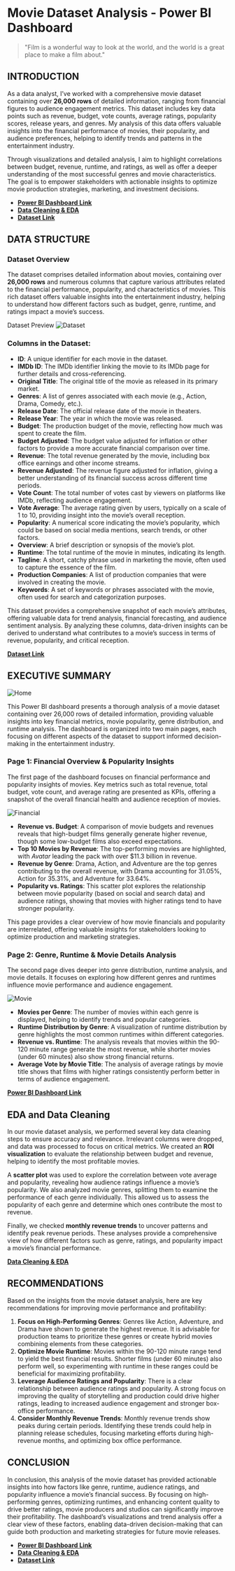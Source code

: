 # Movie Dataset Analysis - Power BI Dashboard

> "Film is a wonderful way to look at the world, and the world is a great place to make a film about." 

## INTRODUCTION
As a data analyst, I’ve worked with a comprehensive movie dataset containing over **26,000 rows** of detailed information, ranging from financial figures to audience engagement metrics. This dataset includes key data points such as revenue, budget, vote counts, average ratings, popularity scores, release years, and genres. My analysis of this data offers valuable insights into the financial performance of movies, their popularity, and audience preferences, helping to identify trends and patterns in the entertainment industry.

Through visualizations and detailed analysis, I aim to highlight correlations between budget, revenue, runtime, and ratings, as well as offer a deeper understanding of the most successful genres and movie characteristics. The goal is to empower stakeholders with actionable insights to optimize movie production strategies, marketing, and investment decisions.

- [**Power BI Dashboard Link**](https://github.com/NishaChandila/Movies-Analysis/blob/main/movie-analysis-dashboard.pdf)
- [**Data Cleaning & EDA**](https://github.com/NishaChandila/Movies-Analysis/blob/main/movies_analysis.ipynb)
- [**Dataset Link**](https://github.com/NishaChandila/Movies-Analysis/blob/main/movies.csv)

## DATA STRUCTURE

### Dataset Overview
The dataset comprises detailed information about movies, containing over **26,000 rows** and numerous columns that capture various attributes related to the financial performance, popularity, and characteristics of movies. This rich dataset offers valuable insights into the entertainment industry, helping to understand how different factors such as budget, genre, runtime, and ratings impact a movie’s success.

Dataset Preview
![Dataset](https://github.com/NishaChandila/project-assets/blob/main/movie-data.PNG)

### Columns in the Dataset:
- **ID**: A unique identifier for each movie in the dataset.
- **IMDb ID**: The IMDb identifier linking the movie to its IMDb page for further details and cross-referencing.
- **Original Title**: The original title of the movie as released in its primary market.
- **Genres**: A list of genres associated with each movie (e.g., Action, Drama, Comedy, etc.).
- **Release Date**: The official release date of the movie in theaters.
- **Release Year**: The year in which the movie was released.
- **Budget**: The production budget of the movie, reflecting how much was spent to create the film.
- **Budget Adjusted**: The budget value adjusted for inflation or other factors to provide a more accurate financial comparison over time.
- **Revenue**: The total revenue generated by the movie, including box office earnings and other income streams.
- **Revenue Adjusted**: The revenue figure adjusted for inflation, giving a better understanding of its financial success across different time periods.
- **Vote Count**: The total number of votes cast by viewers on platforms like IMDb, reflecting audience engagement.
- **Vote Average**: The average rating given by users, typically on a scale of 1 to 10, providing insight into the movie’s overall reception.
- **Popularity**: A numerical score indicating the movie’s popularity, which could be based on social media mentions, search trends, or other factors.
- **Overview**: A brief description or synopsis of the movie’s plot.
- **Runtime**: The total runtime of the movie in minutes, indicating its length.
- **Tagline**: A short, catchy phrase used in marketing the movie, often used to capture the essence of the film.
- **Production Companies**: A list of production companies that were involved in creating the movie.
- **Keywords**: A set of keywords or phrases associated with the movie, often used for search and categorization purposes.

This dataset provides a comprehensive snapshot of each movie’s attributes, offering valuable data for trend analysis, financial forecasting, and audience sentiment analysis. By analyzing these columns, data-driven insights can be derived to understand what contributes to a movie’s success in terms of revenue, popularity, and critical reception.

[**Dataset Link**](https://github.com/NishaChandila/Movies-Analysis/blob/main/movies.csv)

## EXECUTIVE SUMMARY

![Home](https://github.com/NishaChandila/project-assets/blob/main/music1.PNG)

This Power BI dashboard presents a thorough analysis of a movie dataset containing over 26,000 rows of detailed information, providing valuable insights into key financial metrics, movie popularity, genre distribution, and runtime analysis. The dashboard is organized into two main pages, each focusing on different aspects of the dataset to support informed decision-making in the entertainment industry.

### Page 1: **Financial Overview & Popularity Insights**
The first page of the dashboard focuses on financial performance and popularity insights of movies. Key metrics such as total revenue, total budget, vote count, and average rating are presented as KPIs, offering a snapshot of the overall financial health and audience reception of movies.

![Financial](https://github.com/NishaChandila/project-assets/blob/main/movie2.PNG)

- **Revenue vs. Budget**: A comparison of movie budgets and revenues reveals that high-budget films generally generate higher revenue, though some low-budget films also exceed expectations.
- **Top 10 Movies by Revenue**: The top-performing movies are highlighted, with *Avatar* leading the pack with over $11.3 billion in revenue.
- **Revenue by Genre**: Drama, Action, and Adventure are the top genres contributing to the overall revenue, with Drama accounting for 31.05%, Action for 35.31%, and Adventure for 33.64%.
- **Popularity vs. Ratings**: This scatter plot explores the relationship between movie popularity (based on social and search data) and audience ratings, showing that movies with higher ratings tend to have stronger popularity.

This page provides a clear overview of how movie financials and popularity are interrelated, offering valuable insights for stakeholders looking to optimize production and marketing strategies.

### Page 2: **Genre, Runtime & Movie Details Analysis**
The second page dives deeper into genre distribution, runtime analysis, and movie details. It focuses on exploring how different genres and runtimes influence movie performance and audience engagement.

![Movie](https://github.com/NishaChandila/project-assets/blob/main/movie3.PNG)

- **Movies per Genre**: The number of movies within each genre is displayed, helping to identify trends and popular categories.
- **Runtime Distribution by Genre**: A visualization of runtime distribution by genre highlights the most common runtimes within different categories.
- **Revenue vs. Runtime**: The analysis reveals that movies within the 90-120 minute range generate the most revenue, while shorter movies (under 60 minutes) also show strong financial returns.
- **Average Vote by Movie Title**: The analysis of average ratings by movie title shows that films with higher ratings consistently perform better in terms of audience engagement.

[**Power BI Dashboard Link**](https://github.com/NishaChandila/Movies-Analysis/blob/main/movie-analysis-dashboard.pdf)

## EDA and Data Cleaning
In our movie dataset analysis, we performed several key data cleaning steps to ensure accuracy and relevance. Irrelevant columns were dropped, and data was processed to focus on critical metrics. We created an **ROI visualization** to evaluate the relationship between budget and revenue, helping to identify the most profitable movies.

A **scatter plot** was used to explore the correlation between vote average and popularity, revealing how audience ratings influence a movie’s popularity. We also analyzed movie genres, splitting them to examine the performance of each genre individually. This allowed us to assess the popularity of each genre and determine which ones contribute the most to revenue.

Finally, we checked **monthly revenue trends** to uncover patterns and identify peak revenue periods. These analyses provide a comprehensive view of how different factors such as genre, ratings, and popularity impact a movie’s financial performance.

[**Data Cleaning & EDA**](https://github.com/NishaChandila/Movies-Analysis/blob/main/movies_analysis.ipynb)

## RECOMMENDATIONS
Based on the insights from the movie dataset analysis, here are key recommendations for improving movie performance and profitability:

1. **Focus on High-Performing Genres**: Genres like Action, Adventure, and Drama have shown to generate the highest revenue. It is advisable for production teams to prioritize these genres or create hybrid movies combining elements from these categories.
2. **Optimize Movie Runtime**: Movies within the 90-120 minute range tend to yield the best financial results. Shorter films (under 60 minutes) also perform well, so experimenting with runtime in these ranges could be beneficial for maximizing profitability.
3. **Leverage Audience Ratings and Popularity**: There is a clear relationship between audience ratings and popularity. A strong focus on improving the quality of storytelling and production could drive higher ratings, leading to increased audience engagement and stronger box-office performance.
4. **Consider Monthly Revenue Trends**: Monthly revenue trends show peaks during certain periods. Identifying these trends could help in planning release schedules, focusing marketing efforts during high-revenue months, and optimizing box office performance.

## CONCLUSION
In conclusion, this analysis of the movie dataset has provided actionable insights into how factors like genre, runtime, audience ratings, and popularity influence a movie’s financial success. By focusing on high-performing genres, optimizing runtimes, and enhancing content quality to drive better ratings, movie producers and studios can significantly improve their profitability. The dashboard’s visualizations and trend analysis offer a clear view of these factors, enabling data-driven decision-making that can guide both production and marketing strategies for future movie releases.

- [**Power BI Dashboard Link**](https://github.com/NishaChandila/Movies-Analysis/blob/main/movie-analysis-dashboard.pdf)
- [**Data Cleaning & EDA**](https://github.com/NishaChandila/Movies-Analysis/blob/main/movies_analysis.ipynb)
- [**Dataset Link**](https://github.com/NishaChandila/Movies-Analysis/blob/main/movies.csv)
